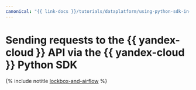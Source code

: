 ```yaml
---
canonical: "{{ link-docs }}/tutorials/dataplatform/using-python-sdk-in-airflow"
---
```


# Sending requests to the {{ yandex-cloud }} API via the {{ yandex-cloud }} Python SDK

{% include notitle [lockbox-and-airflow](../../_tutorials/dataplatform/using-python-sdk-in-airflow.md) %}
